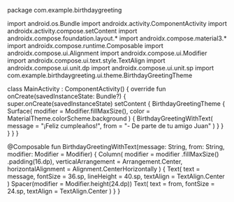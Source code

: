 
package com.example.birthdaygreeting

import android.os.Bundle
import androidx.activity.ComponentActivity
import androidx.activity.compose.setContent
import androidx.compose.foundation.layout.*
import androidx.compose.material3.*
import androidx.compose.runtime.Composable
import androidx.compose.ui.Alignment
import androidx.compose.ui.Modifier
import androidx.compose.ui.text.style.TextAlign
import androidx.compose.ui.unit.dp
import androidx.compose.ui.unit.sp
import com.example.birthdaygreeting.ui.theme.BirthdayGreetingTheme

class MainActivity : ComponentActivity() {
    override fun onCreate(savedInstanceState: Bundle?) {
        super.onCreate(savedInstanceState)
        setContent {
            BirthdayGreetingTheme {
                Surface(
                    modifier = Modifier.fillMaxSize(),
                    color = MaterialTheme.colorScheme.background
                ) {
                    BirthdayGreetingWithText(
                        message = "¡Feliz cumpleaños!",
                        from = "- De parte de tu amigo Juan"
                    )
                }
            }
        }
    }
}

@Composable
fun BirthdayGreetingWithText(message: String, from: String, modifier: Modifier = Modifier) {
    Column(
        modifier = modifier
            .fillMaxSize()
            .padding(16.dp),
        verticalArrangement = Arrangement.Center,
        horizontalAlignment = Alignment.CenterHorizontally
    ) {
        Text(
            text = message,
            fontSize = 36.sp,
            lineHeight = 40.sp,
            textAlign = TextAlign.Center
        )
        Spacer(modifier = Modifier.height(24.dp))
        Text(
            text = from,
            fontSize = 24.sp,
            textAlign = TextAlign.Center
        )
    }
}




    
